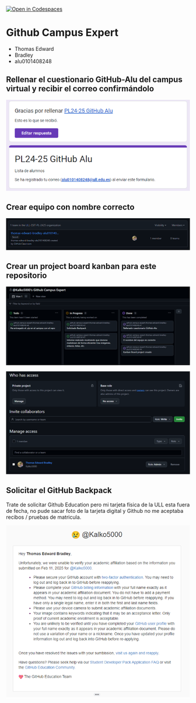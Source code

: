 [![Open in Codespaces](https://classroom.github.com/assets/launch-codespace-2972f46106e565e64193e422d61a12cf1da4916b45550586e14ef0a7c637dd04.svg)](https://classroom.github.com/open-in-codespaces?assignment_repo_id=18148084)
# Github Campus Expert 

- Thomas Edward 
- Bradley 
- alu0101408248

## Rellenar el cuestionario GitHub-Alu del campus virtual y recibir el correo confirmándolo

![correo de confirmacion del cuestionario](docs/correo_cuestionario.png)

## Crear equipo con nombre correcto

![equipo](docs/equipo.png)

## Crear un project board kanban para este repositorio

![project board kanban](docs/project_board.png)  
  
![privacidad project board](docs/board_privacy.png)

## Solicitar el GitHub Backpack

Trate de solicitar Github Education pero mi tarjeta física de la ULL esta fuera de fecha, no pude sacar foto de la tarjeta digital y Github no me aceptaba recibos / pruebas de matricula.  
  
![github backpack](docs/backpack.png)
